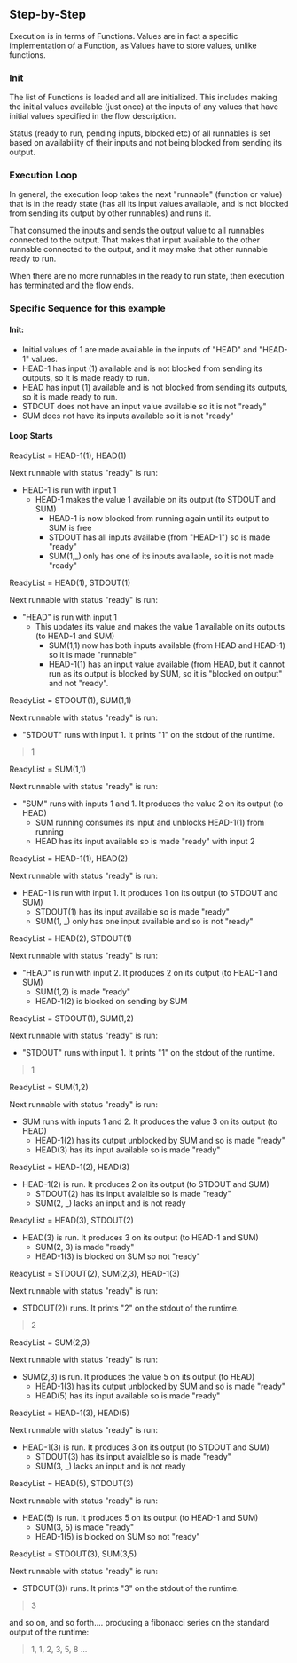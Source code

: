 ## Step-by-Step

Execution is in terms of Functions. Values are in fact a specific implementation of a
Function, as Values have to store values, unlike functions.

### Init
The list of Functions is loaded and all are initialized. 
This includes making the initial values available (just once) at 
the inputs of any values that have initial values specified in the flow description.

Status (ready to run, pending inputs, blocked etc) of all runnables is set based on availability of their inputs and 
not being blocked from sending its output.

### Execution Loop
In general, the execution loop takes the next "runnable" (function or value) that is in the ready state 
(has all its input values available, and is not blocked from sending its output by other runnables) and runs it.

That consumed the inputs and sends the output value to all runnables connected to the output. That makes that input
available to the other runnable connected to the output, and it may make that other runnable ready to run.

When there are no more runnables in the ready to run state, then execution has terminated and the flow ends.

### Specific Sequence for this example
#### Init:
* Initial values of 1 are made available in the inputs of "HEAD" and "HEAD-1" values.
* HEAD-1 has input (1) available and is not blocked from sending its outputs, so it is made ready to run.
* HEAD has input (1) available and is not blocked from sending its outputs, so it is made ready to run.
* STDOUT does not have an input value available so it is not "ready"
* SUM does not have its inputs available so it is not "ready"

#### Loop Starts
ReadyList = HEAD-1(1), HEAD(1)

Next runnable with status "ready" is run:

- HEAD-1 is run with input 1
    - HEAD-1 makes the value 1 available on its output (to STDOUT and SUM)
        - HEAD-1 is now blocked from running again until its output to SUM is free
        - STDOUT has all inputs available (from "HEAD-1") so is made "ready"
        - SUM(1,_) only has one of its inputs available, so it is not made "ready"

ReadyList = HEAD(1), STDOUT(1)

Next runnable with status "ready" is run:

- "HEAD" is run with input 1
    - This updates its value and makes the value 1 available on its outputs (to HEAD-1 and SUM)
        - SUM(1,1) now has both inputs available (from HEAD and HEAD-1) so it is made "runnable"
        - HEAD-1(1) has an input value available (from HEAD, but it cannot run as its output is blocked by SUM, 
    so it is "blocked on output" and not "ready".

ReadyList = STDOUT(1), SUM(1,1)

Next runnable with status "ready" is run:

- "STDOUT" runs with input 1. It prints "1" on the stdout of the runtime.
> 1

ReadyList = SUM(1,1)

Next runnable with status "ready" is run:

- "SUM" runs with inputs 1 and 1. It produces the value 2 on its output (to HEAD)
    - SUM running consumes its input and unblocks HEAD-1(1) from running
    - HEAD has its input available so is made "ready" with input 2

ReadyList = HEAD-1(1), HEAD(2)

Next runnable with status "ready" is run:

- HEAD-1 is run with input 1. It produces 1 on its output (to STDOUT and SUM)
    - STDOUT(1) has its input available so is made "ready"
    - SUM(1, _) only has one input available and so is not "ready"

ReadyList = HEAD(2), STDOUT(1)

Next runnable with status "ready" is run:

- "HEAD" is run with input 2. It produces 2 on its output (to HEAD-1 and SUM)
    - SUM(1,2) is made "ready"
    - HEAD-1(2) is blocked on sending by SUM

ReadyList = STDOUT(1), SUM(1,2)

Next runnable with status "ready" is run:

- "STDOUT" runs with input 1. It prints "1" on the stdout of the runtime.
> 1

ReadyList = SUM(1,2)

Next runnable with status "ready" is run:

- SUM runs with inputs 1 and 2. It produces the value 3 on its output (to HEAD)
    - HEAD-1(2) has its output unblocked by SUM and so is made "ready"
    - HEAD(3) has its input available so is made "ready"

ReadyList = HEAD-1(2), HEAD(3)

- HEAD-1(2) is run. It produces 2 on its output (to STDOUT and SUM)
    - STDOUT(2) has its input avaialble so is made "ready"
    - SUM(2, _) lacks an input and is not ready

ReadyList = HEAD(3), STDOUT(2)

- HEAD(3) is run. It produces 3 on its output (to HEAD-1 and SUM)
    - SUM(2, 3) is made "ready"
    - HEAD-1(3) is blocked on SUM so not "ready"

ReadyList = STDOUT(2), SUM(2,3), HEAD-1(3)

Next runnable with status "ready" is run:

- STDOUT(2)) runs. It prints "2" on the stdout of the runtime.
> 2

ReadyList = SUM(2,3)

Next runnable with status "ready" is run:

- SUM(2,3) is run. It produces the value 5 on its output (to HEAD)
    - HEAD-1(3) has its output unblocked by SUM and so is made "ready"
    - HEAD(5) has its input available so is made "ready"

ReadyList = HEAD-1(3), HEAD(5)

Next runnable with status "ready" is run:

- HEAD-1(3) is run. It produces 3 on its output (to STDOUT and SUM)
    - STDOUT(3) has its input avaialble so is made "ready"
    - SUM(3, _) lacks an input and is not ready

ReadyList = HEAD(5), STDOUT(3)

Next runnable with status "ready" is run:

- HEAD(5) is run. It produces 5 on its output (to HEAD-1 and SUM)
    - SUM(3, 5) is made "ready"
    - HEAD-1(5) is blocked on SUM so not "ready"

ReadyList = STDOUT(3), SUM(3,5)

Next runnable with status "ready" is run:

- STDOUT(3)) runs. It prints "3" on the stdout of the runtime.
> 3

and so on, and so forth.... producing a fibonacci series on the standard output of the runtime:
> 1, 1, 2, 3, 5, 8 ...
